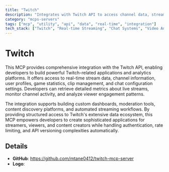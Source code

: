 ```yaml
---
title: "Twitch"
description: "Integrates with Twitch API to access channel data, stream details, user profiles, and chat features for building Twitch tools and analytics."
category: "mcps-servers"
tags: ["mcp", "utility", "api", "data", "real-time", "integration"]
tech_stack: ["Twitch", "Real-time Streaming", "Chat Systems", "Video Analytics", "Social Platforms"]
---
```


# Twitch

This MCP provides comprehensive integration with the Twitch API, enabling developers to build powerful Twitch-related applications and analytics platforms. It offers access to real-time stream data, channel information, user profiles, game statistics, clip management, and chat configuration settings. Developers can retrieve detailed metrics about live streams, monitor channel activity, and analyze viewer engagement patterns.

The integration supports building custom dashboards, moderation tools, content discovery platforms, and automated streaming workflows. By providing structured access to Twitch's extensive data ecosystem, this MCP empowers developers to create sophisticated applications for streamers, viewers, and content creators while handling authentication, rate limiting, and API versioning complexities automatically.

## Details

- **GitHub**: https://github.com/mtane0412/twitch-mcp-server
- **Logo**: 
